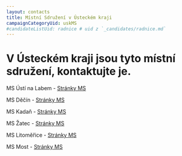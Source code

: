 ```yaml
---
layout: contacts
title: Místní Sdružení v Ústeckém kraji
campaignCategoryUid: uskMS
#candidateListUid: radnice # uid z `_candidates/radnice.md`
---
```


<div class="o-section-header o-section-header--indented">
  <h1 class="t-h2-alt">
    V Ústeckém kraji jsou tyto místní sdružení, kontaktujte je.
  </h1>
</div>

MS Ústí na Labem - [Stránky MS](http://usti.pirati.cz/)

MS Děčín - [Stránky MS](http://www.piratidecin.cz/)

MS Kadaň - [Stránky MS](http://kadan.pirati.cz/)

MS Žatec - [Stránky MS](https://www.facebook.com/PiratiZatec)

MS Litoměřice - [Stránky MS](https://litomericko.pirati.cz)

MS Most - [Stránky MS](https://most.pirati.cz)


